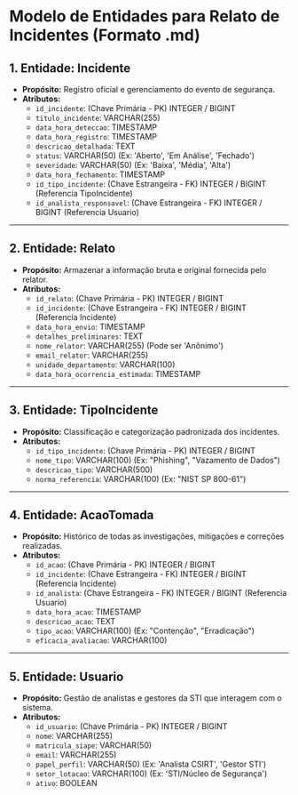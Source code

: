 # Modelo de Entidades para Relato de Incidentes (Formato .md)

## 1. Entidade: Incidente

- **Propósito:** Registro oficial e gerenciamento do evento de segurança.
- **Atributos:**
    - `id_incidente`: (Chave Primária - PK) INTEGER / BIGINT
    - `titulo_incidente`: VARCHAR(255)
    - `data_hora_deteccao`: TIMESTAMP
    - `data_hora_registro`: TIMESTAMP
    - `descricao_detalhada`: TEXT
    - `status`: VARCHAR(50) (Ex: 'Aberto', 'Em Análise', 'Fechado')
    - `severidade`: VARCHAR(50) (Ex: 'Baixa', 'Média', 'Alta')
    - `data_hora_fechamento`: TIMESTAMP
    - `id_tipo_incidente`: (Chave Estrangeira - FK) INTEGER / BIGINT (Referencia TipoIncidente)
    - `id_analista_responsavel`: (Chave Estrangeira - FK) INTEGER / BIGINT (Referencia Usuario)

---

## 2. Entidade: Relato

- **Propósito:** Armazenar a informação bruta e original fornecida pelo relator.
- **Atributos:**
    - `id_relato`: (Chave Primária - PK) INTEGER / BIGINT
    - `id_incidente`: (Chave Estrangeira - FK) INTEGER / BIGINT (Referencia Incidente)
    - `data_hora_envio`: TIMESTAMP
    - `detalhes_preliminares`: TEXT
    - `nome_relator`: VARCHAR(255) (Pode ser 'Anônimo')
    - `email_relator`: VARCHAR(255)
    - `unidade_departamento`: VARCHAR(100)
    - `data_hora_ocorrencia_estimada`: TIMESTAMP

---

## 3. Entidade: TipoIncidente

- **Propósito:** Classificação e categorização padronizada dos incidentes.
- **Atributos:**
    - `id_tipo_incidente`: (Chave Primária - PK) INTEGER / BIGINT
    - `nome_tipo`: VARCHAR(100) (Ex: "Phishing", "Vazamento de Dados")
    - `descricao_tipo`: VARCHAR(500)
    - `norma_referencia`: VARCHAR(100) (Ex: "NIST SP 800-61")

---

## 4. Entidade: AcaoTomada

- **Propósito:** Histórico de todas as investigações, mitigações e correções realizadas.
- **Atributos:**
    - `id_acao`: (Chave Primária - PK) INTEGER / BIGINT
    - `id_incidente`: (Chave Estrangeira - FK) INTEGER / BIGINT (Referencia Incidente)
    - `id_analista`: (Chave Estrangeira - FK) INTEGER / BIGINT (Referencia Usuario)
    - `data_hora_acao`: TIMESTAMP
    - `descricao_acao`: TEXT
    - `tipo_acao`: VARCHAR(100) (Ex: "Contenção", "Erradicação")
    - `eficacia_avaliacao`: VARCHAR(100)

---

## 5. Entidade: Usuario

- **Propósito:** Gestão de analistas e gestores da STI que interagem com o sistema.
- **Atributos:**
    - `id_usuario`: (Chave Primária - PK) INTEGER / BIGINT
    - `nome`: VARCHAR(255)
    - `matricula_siape`: VARCHAR(50)
    - `email`: VARCHAR(255)
    - `papel_perfil`: VARCHAR(50) (Ex: 'Analista CSIRT', 'Gestor STI')
    - `setor_lotacao`: VARCHAR(100) (Ex: 'STI/Núcleo de Segurança')
    - `ativo`: BOOLEAN
